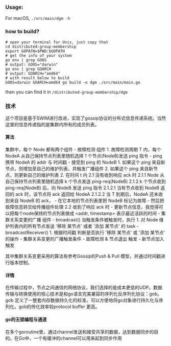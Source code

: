 ### Usage:
For macOS, 
`./src/main/dgm -h`

### how to build?
```shell
# open your terminal for Unix, just copy that
cd distributed-group-membership
export GOPATH=$PWD:$GOPATH
# get the info of your system
go env | grep GOOS
# output: GOOS="darwin"
go env | grep GOARCH
# output: GOARCH="amd64"
# with result below to build
GOOS=darwin GOARCH=amd64 go build -o dgm ./src/main/main.go
```

then you can find it in `/distributed-group-membership/dgm`

### 技术
这个项目是基于SWIM进行改进，实现了gossip协议的分布式信息传递系统。当然这里的信息传递指的是集群内所有的成员列表。
#### 算法
集群中，每个 Node 都有两个组件
	- 故障检测 组件
		1. 故障检测周期 T 内，每个 NodeA 从自己保持节点列表里随机选择 1 个节点(NodeB)发送 ping 指令
			- ping 携带 NodeA 的 addr 与 时间戳
			- 接受到 ping 的 NodeB
				1. 如果这个 ping 来自新节点，则增加至自己的维护列表，并触发广播组件
				2. 如果这个 ping 来自新节点，则更新自己的维护列表
		2. 在时间 t 内
			2.1 没有收到响应 ack 时
				2.1.1 Node 从自己保持节点列表里随机选择 k 个节点发送 ping-req(NodeB)
				2.1.2 k 个节点收到 ping-req(NodeB) 后，向 NodeB 发送 ping 指令
					2.1.2.1 当有节点收到 NodeB 返回的 ack 时，该节点将 ack 返回给 NodeA
					2.1.2.2 当 T 到期后，NodeA 还未收到来自 NodeB 的 ack，
						- 在它本地的节点列表里把 NodeB 标记为故障
						- 然后把故障信息转交给传播组件处理
			2.2 收到了响应 ack 时
				- 更新节点信息，我觉得可以把每个node保持的节点列表做成 <addr, timestamp> 表示最近活跃的时间
	- 集群关系变更的广播 组件
		- broadcast()
			当触发条件被触发时，执行
			1. 对 Node 维护列表内的所有节点发送 '移除 某节点' 或者 '添加 某节点' 的 task
		- broadcastReceiver()
			1. 根据时间戳 判断是否执行 '移除 某节点' 或 '添加 某节点' 的操作
	- 集群关系变更的广播触发条件
		- 故障检测 & 节点退出 触发
		- 新节点加入触发

其中集群关系变更采用的算法有参考Gossip的Push & Pull 模型，并通过时间戳进行版本控制。
#### 详情
在传输过程中，节点之间通信的网络协议，我们选择的是成本更低的UDP。数据传输与转换使用的核心技术是和go语言完美兼容的序列化反序列化协议：gob。
gob 定义了一整套内存数据持久化的标准，可以方便地将go对象进行持久化与序列化。gob的传化效率较protocol buffer 更高。
#### go的无锁编程与通道
在多个goroutine里，通过channel发送和接受共享的数据，达到数据同步的目的。在Go中，一个有缓冲的channel可以用来起到同步作用